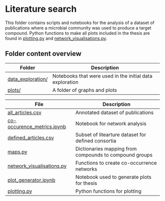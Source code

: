 # Literature search

This folder contains scripts and notebooks for the analysis of a dataset of publications where a microbial community was used to produce a target compound.
Python functions to make all plots included in the thesis are found in [plotting.py](plotting.py) and [network_visualisations.py](network_visualisations.py).

## Folder content overview

| Folder | Description |
|-----------|-------------|
| [data_exploration/](data_exploration) | Notebooks that were used in the initial data exploration |
| [plots/](plots) | A folder of graphs and plots |

| File | Description |
|-----------|-------------|
| [all_articles.csv](all_articles.csv) | Annotated dataset of publications |
| [co-occurence_metrics.ipynb](co-occurence_metrics.ipynb) | Notebook for network analysis |
| [defined_articles.csv](defined_articles.csv) | Subset of litearture dataset for defined consortia |
| [maps.py](maps.py) | Dictionaries mapping from compounds to compound groups |
| [network_visualisations.py](network_visualisations.py) | Functions to create co-occurrence networks |
| [plot_generator.ipynb](plot_generator.ipynb) | Notebook used to generate plots for thesis |
| [plotting.py](plotting.py)| Python functions for plotting|